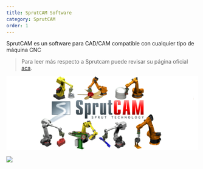 ```yaml
---
title: SprutCAM Software
category: SprutCAM 
order: 1
---
```


SprutCAM es un software para CAD/CAM compatible con cualquier tipo de máquina CNC

> Para leer más respecto a Sprutcam puede revisar su página oficial [aca](https://sprutcam.com/).


![Alt text](../../images/SprutCAM1.png?raw=true "Posicion")


![](//placehold.it/800x600)
